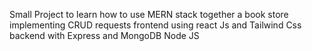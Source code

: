 Small Project to learn how to use MERN stack together
a book store implementing CRUD requests
frontend using react Js and Tailwind Css
backend with Express and MongoDB Node JS
